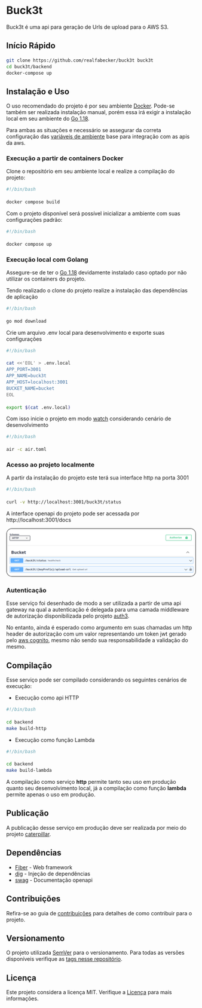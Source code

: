 # Buck3t

Buck3t é uma api para geração de Urls de upload para o AWS S3.

## Início Rápido

```bash
git clone https://github.com/realfabecker/buck3t buck3t
cd buck3t/backend
docker-compose up 
```

## Instalação e Uso

O uso recomendado do projeto é por seu ambiente [Docker][docker-link]. Pode-se também ser realizada instalação manual,
porém essa irá exigir a instalação local em seu ambiente do [Go 1.18][golang-link].

Para ambas as situações e necessário se assegurar da correta configuração das [variáveis de ambiente][aws-env-link] base
para integração com as apis da aws.

### Execução a partir de containers Docker

Clone o repositório em seu ambiente local e realize a compilação do projeto:

```bash
#!/bin/bash

docker compose build
```

Com o projeto disponível será possível inicializar a ambiente com suas configurações padrão:

```bash
#!/bin/bash

docker compose up
```

### Execução local com Golang

Assegure-se de ter o [Go 1.18][golang-link] devidamente instalado caso optado por não utilizar os containers do projeto.

Tendo realizado o clone do projeto realize a instalação das dependências de aplicação

```bash
#!/bin/bash

go mod download
```

Crie um arquivo .env local para desenvolvimento e exporte suas configurações

```bash
#!/bin/bash

cat <<'EOL' > .env.local
APP_PORT=3001
APP_NAME=buck3t
APP_HOST=localhost:3001
BUCKET_NAME=bucket
EOL

export $(cat .env.local)
```

Com isso inicie o projeto em modo [watch][go-air-link] considerando cenário de desenvolvimento

```bash
#!/bin/bash

air -c air.toml
```

### Acesso ao projeto localmente

A partir da instalação do projeto este terá sua interface http na porta 3001

```bash
#!/bin/bash

curl -v http://localhost:3001/buck3t/status
```

A interface openapi do projeto pode ser acessada por http://localhost:3001/docs

<img src="./backend/docs/images/openapi.png" alt="open api documentation" style="border: 2px solid  gray; border-radius:15px">

### Autenticação

Esse serviço foi desenhado de modo a ser utilizada a partir de uma api gateway na qual a autenticação é delegada para
uma camada middleware de autorização disponibilizada pelo projeto [auth3][auth3-link].

No entanto, ainda é esperado como argumento em suas chamadas um http header de autorização com um valor representando
um token jwt gerado pelo [aws cognito][aws-cognito-link], mesmo não sendo sua responsabilidade a validação do mesmo.

## Compilação

Esse serviço pode ser compilado considerando os seguintes cenários de execução:

* Execução como api HTTP

```bash
#!/bin/bash

cd backend
make build-http
```

* Execução como função Lambda

```bash
#!/bin/bash

cd backend
make build-lambda
```

A compilação como serviço **http** permite tanto seu uso em produção quanto seu desenvolvimento local, já a compilação
como função **lambda** permite apenas o uso em produção.

## Publicação

A publicação desse serviço em produção deve ser realizada por meio do projeto [caterpillar][caterpillar-link].

## Dependências

* [Fiber](https://docs.gofiber.io/) - Web framework
* [dig](https://github.com/uber-go/dig) - Injeção de dependências
* [swag](https://github.com/swaggo/swag) - Documentação openapi

## Contribuições

Refira-se ao guia de [contribuições](./docs/CONTRIBUTING.md) para detalhes de como contribuir para o projeto.

## Versionamento

O projeto utilizada [SemVer](https://semver.org/) para o versionamento. Para todas as versões disponíveis verifique as
[tags nesse repositório](https://github.com/realfabecker/buck3t/tags).

## Licença

Este projeto considera a licença MIT. Verifique a [Licença](LICENSE.md) para mais informações.


[docker-link]: https://docs.docker.com/engine/install/

[golang-link]: https://go.dev/doc/install

[go-air-link]: https://github.com/cosmtrek/air

[aws-env-link]: https://docs.aws.amazon.com/cli/latest/userguide/cli-configure-envvars.html

[aws-cognito-link]: https://aws.amazon.com/pt/cognito/

[auth3-link]: https://github.com/realfabecker/auth3

[caterpillar-link]: https://github.com/realfabecker/caterpillar